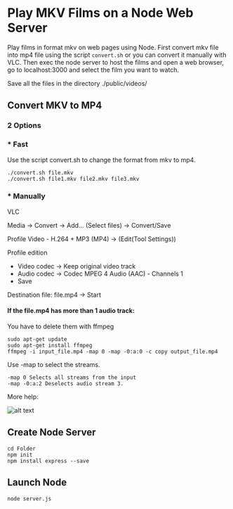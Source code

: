 # Play MKV Films on a Node Web Server
Play films in format mkv on web pages using Node. First convert mkv file into mp4 file using the script ```convert.sh```
or you can convert it manually with VLC. Then exec the node server to host the films and open a web browser, go to localhost:3000 and select
the film you want to watch.

Save all the files in the directory ./public/videos/

## Convert MKV to MP4

### 2 Options

### * Fast
Use the script convert.sh to change the format from mkv to mp4.
```
./convert.sh file.mkv
./convert.sh file1.mkv file2.mkv file3.mkv
```

### * Manually 
VLC

Media -> Convert -> Add... (Select files) -> Convert/Save

Profile Video - H.264 + MP3 (MP4) -> (Edit(Tool Settings))

Profile edition
- Video codec -> Keep original video track
- Audio codec -> Codec MPEG 4 Audio (AAC) - Channels 1
- Save

Destination file: file.mp4 -> Start

#### If the file.mp4 has more than 1 audio track:
You have to delete them with ffmpeg
```
sudo apt-get update
sudo apt-get install ffmpeg
ffmpeg -i input_file.mp4 -map 0 -map -0:a:0 -c copy output_file.mp4
```
Use -map to select the streams.
```
-map 0 Selects all streams from the input
-map -0:a:2 Deselects audio stream 3.
```
More help:

![alt text](https://github.com/xansx/MKV-WebServer/blob/main/ffmpeg.png)

## Create Node Server
```
cd Folder
npm init
npm install express --save
```

## Launch Node
```
node server.js
```

